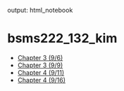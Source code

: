output: html_notebook

# bsms222_132_kim

* [Chapter 3 (9/6)](rbasic_20190906_132_kim.nb.html)
* [Chapter 3 (9/9)](rbasic_20190909_132_kim.nb.html)
* [Chapter 4 (9/11)](programmingbasics_20190911_132_kim.nb.html)
* [Chapter 4 (9/16)](programmingbasics_20190916_132_kim.nb.html)

